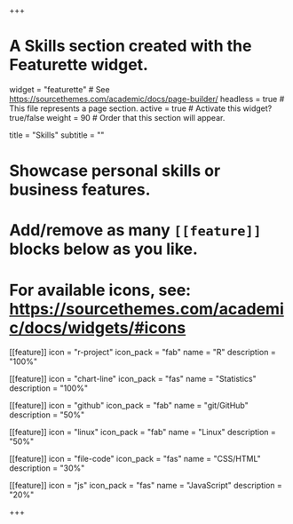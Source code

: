 +++
# A Skills section created with the Featurette widget.
widget = "featurette"  # See https://sourcethemes.com/academic/docs/page-builder/
headless = true  # This file represents a page section.
active = true  # Activate this widget? true/false
weight = 90  # Order that this section will appear.

title = "Skills"
subtitle = ""

# Showcase personal skills or business features.
# 
# Add/remove as many `[[feature]]` blocks below as you like.
# 
# For available icons, see: https://sourcethemes.com/academic/docs/widgets/#icons

[[feature]]
  icon = "r-project"
  icon_pack = "fab"
  name = "R"
  description = "100%"
  
[[feature]]
  icon = "chart-line"
  icon_pack = "fas" 
  name = "Statistics"
  description = "100%"  

[[feature]]
  icon = "github"
  icon_pack = "fab"
  name = "git/GitHub"
  description = "50%"
  
[[feature]]
  icon = "linux"
  icon_pack = "fab"
  name = "Linux"
  description = "50%"
  
[[feature]]
  icon = "file-code"
  icon_pack = "fas"
  name = "CSS/HTML"
  description = "30%"

[[feature]]
  icon = "js"
  icon_pack = "fas"
  name = "JavaScript"
  description = "20%"

+++
